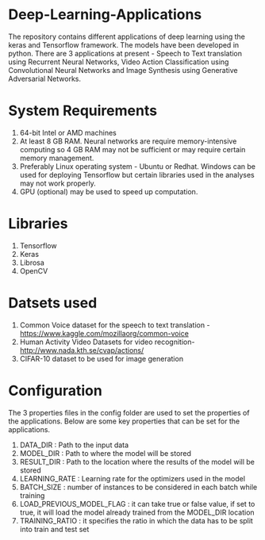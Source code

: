 # Deep-Learning-Applications
The repository contains different applications of deep learning using the keras and Tensorflow framework. The models have been developed in python. There are 3 applications at present - Speech to Text translation using Recurrent Neural Networks, Video Action Classification using Convolutional Neural Networks and Image Synthesis using Generative Adversarial Networks.

# System Requirements
1. 64-bit Intel or AMD machines
2. At least  8 GB RAM. Neural networks are require memory-intensive computing so 4 GB RAM may not be sufficient or may require certain memory management.
3. Preferably Linux operating system - Ubuntu or Redhat. Windows can be used for deploying Tensorflow but certain libraries used in the analyses may not work properly.
4. GPU (optional) may be used to speed up computation.

# Libraries
1. Tensorflow
2. Keras
3. Librosa
4. OpenCV 

# Datsets used
1. Common Voice dataset for the speech to text translation - https://www.kaggle.com/mozillaorg/common-voice
2. Human Activity Video Datasets for video recognition- http://www.nada.kth.se/cvap/actions/
3. CIFAR-10 dataset to be used for image generation

# Configuration
The 3 properties files in the config folder are used to set the properties of the applications. Below are some key properties that can be set for the applications.
1. DATA_DIR : Path to the input data
2. MODEL_DIR : Path to where the model will be stored
3. RESULT_DIR : Path to the location where the results of the model will be stored
4. LEARNING_RATE : Learning rate for the optimizers used in the model
5. BATCH_SIZE : number of instances to be considered in each batch while training
6. LOAD_PREVIOUS_MODEL_FLAG : it can take true or false value, if set to true, it will load the model already trained from the MODEL_DIR location
7. TRAINING_RATIO : it specifies the ratio in which the data has to be split into train and test set
